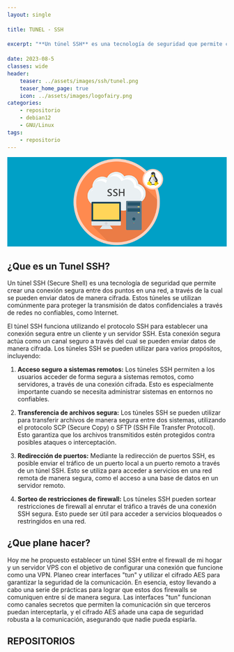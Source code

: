 ```yaml
---
layout: single

title: TUNEL - SSH

excerpt: "**Un túnel SSH** es una tecnología de seguridad que permite crear una conexión segura entre dos puntos en una red, a través de la cual se pueden enviar datos de manera cifrada. Estos túneles se utilizan comúnmente para proteger la transmisión de datos confidenciales a través de redes no confiables, como Internet.El túnel SSH funciona utilizando el protocolo SSH para establecer una conexión segura entre un cliente y un servidor SSH. Esta conexión segura actúa como un canal seguro a través del cual se pueden enviar datos de manera cifrada. Los túneles SSH se pueden utilizar para varios propósitos, incluyendo:"

date: 2023-08-5
classes: wide
header:
    teaser: ../assets/images/ssh/tunel.png
    teaser_home_page: true
    icon: ../assets/images/logofairy.png
categories:
    - repositorio
    - debian12
    - GNU/Linux
tags:  
    - repositorio
---
```

![](../assets/images/ssh/wallpapers.png)

## ¿Que es un Tunel SSH?

Un túnel SSH (Secure Shell) es una tecnología de seguridad que permite crear una conexión segura entre dos puntos en una red, a través de la cual se pueden enviar datos de manera cifrada. Estos túneles se utilizan comúnmente para proteger la transmisión de datos confidenciales a través de redes no confiables, como Internet.

El túnel SSH funciona utilizando el protocolo SSH para establecer una conexión segura entre un cliente y un servidor SSH. Esta conexión segura actúa como un canal seguro a través del cual se pueden enviar datos de manera cifrada. Los túneles SSH se pueden utilizar para varios propósitos, incluyendo:

1. **Acceso seguro a sistemas remotos:** Los túneles SSH permiten a los usuarios acceder de forma segura a sistemas remotos, como servidores, a través de una conexión cifrada. Esto es especialmente importante cuando se necesita administrar sistemas en entornos no confiables.

1. **Transferencia de archivos segura:** Los túneles SSH se pueden utilizar para transferir archivos de manera segura entre dos sistemas, utilizando el protocolo SCP (Secure Copy) o SFTP (SSH File Transfer Protocol). Esto garantiza que los archivos transmitidos estén protegidos contra posibles ataques o interceptación.

1. **Redirección de puertos:** Mediante la redirección de puertos SSH, es posible enviar el tráfico de un puerto local a un puerto remoto a través de un túnel SSH. Esto se utiliza para acceder a servicios en una red remota de manera segura, como el acceso a una base de datos en un servidor remoto.

1. **Sorteo de restricciones de firewall:** Los túneles SSH pueden sortear restricciones de firewall al enrutar el tráfico a través de una conexión SSH segura. Esto puede ser útil para acceder a servicios bloqueados o restringidos en una red.


## ¿Que plane hacer?

Hoy me he propuesto establecer un túnel SSH entre el firewall de mi hogar y un servidor VPS con el objetivo de configurar una conexión que funcione como una VPN. Planeo crear interfaces "tun" y utilizar el cifrado AES para garantizar la seguridad de la comunicación. En esencia, estoy llevando a cabo una serie de prácticas para lograr que estos dos firewalls se comuniquen entre sí de manera segura. Las interfaces "tun" funcionan como canales secretos que permiten la comunicación sin que terceros puedan interceptarla, y el cifrado AES añade una capa de seguridad robusta a la comunicación, asegurando que nadie pueda espiarla.

## REPOSITORIOS


```python


```

